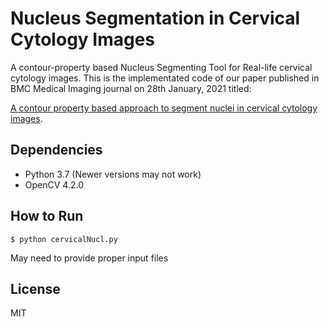 # Nucleus Segmentation in Cervical Cytology Images

A contour-property based Nucleus Segmenting Tool for Real-life cervical cytology images.
This is the implementated code of our paper published in BMC Medical Imaging journal on 28th January, 2021 titled:

[A contour property based approach to segment nuclei in cervical cytology images](https://bmcmedimaging.biomedcentral.com/articles/10.1186/s12880-020-00533-9).


## Dependencies

- Python 3.7 (Newer versions may not work)
- OpenCV 4.2.0

## How to Run

`$ python cervicalNucl.py`

May need to provide proper input files

## License

MIT

